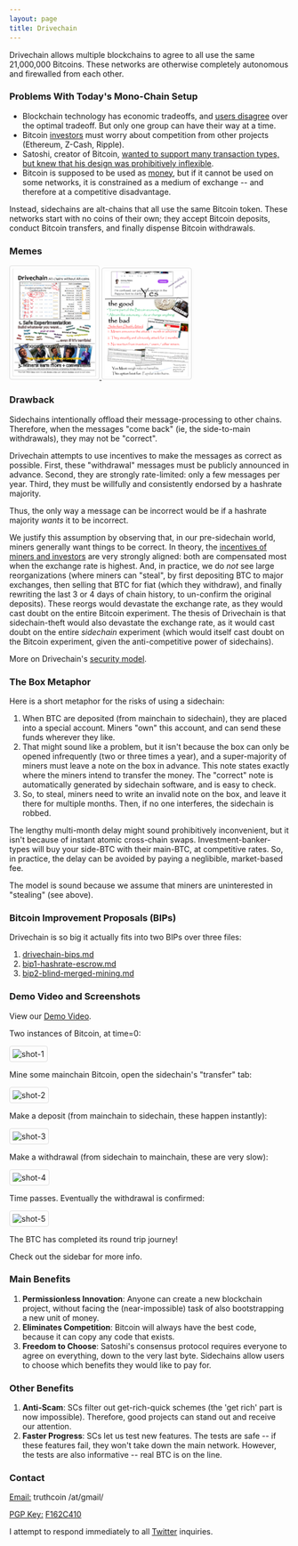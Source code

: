 ```yaml
---
layout: page
title: Drivechain
---
```


<head>
<style>
img {
    border: 1px solid #ddd;
    border-radius: 4px;
    padding: 5px;
    width: 150px;
}

img:hover {
    box-shadow: 0 0 2px 1px rgba(0, 140, 186, 0.5);
}
</style>
</head>




Drivechain allows multiple blockchains to agree to all use the same 21,000,000 Bitcoins. These networks are otherwise completely autonomous and firewalled from each other.

### Problems With Today's Mono-Chain Setup

* Blockchain technology has economic tradeoffs, and [users disagree](https://www.reddit.com/r/btc/comments/4zqd7g/roger_ver_does_your_bitcoin_classic_pool_on/d6yk872/?context=10000) over the optimal tradeoff. But only one group can have their way at a time.
* Bitcoin [investors](https://bitcointalk.org/index.php?topic=375643.0) must worry about competition from other projects (Ethereum, Z-Cash, Ripple).
* Satoshi, creator of Bitcoin, [wanted to support many transaction types, but knew that his design was prohibitively inflexible](http://satoshi.nakamotoinstitute.org/posts/bitcointalk/126/#selection-21.69-21.214).
* Bitcoin is supposed to be used as [money](http://nakamotoinstitute.org/shelling-out/), but if it cannot be used on some networks, it is constrained as a medium of exchange -- and therefore at a competitive disadvantage.

Instead, sidechains are alt-chains that all use the same Bitcoin token. These networks start with no coins of their own; they accept Bitcoin deposits, conduct Bitcoin transfers, and finally dispense Bitcoin withdrawals.

### Memes

<a target="_blank" href="/media/meme1.png">
  <img src="/media/meme1.png" alt="Forest" border="1px solid #ggg" border-radius="4px" padding="5px" width="150px" hover="box-shadow">
</a>

<a target="_blank" href="/media/meme2.png">
  <img src="/media/meme2.png" alt="Forest" border="1px solid #ggg" border-radius="4px" padding="5px" width="150px" hover="box-shadow">
</a>


### Drawback

Sidechains intentionally offload their message-processing to other chains. Therefore, when the messages "come back" (ie, the side-to-main withdrawals), they may not be "correct".

Drivechain attempts to use incentives to make the messages as correct as possible. First, these "withdrawal" messages must be publicly announced in advance. Second, they are strongly rate-limited: only a few messages per year. Third, they must be willfully and consistently endorsed by a hashrate majority.

Thus, the only way a message can be incorrect would be if a hashrate majority *wants* it to be incorrect.

We justify this assumption by observing that, in our pre-sidechain world, miners generally want things to be correct. In theory, the [incentives of miners and investors](http://www.truthcoin.info/images/bitcoin-incentives.png) are very strongly aligned: both are compensated most when the exchange rate is highest. And, in practice, we do *not* see large reorganizations (where miners can "steal", by first depositing BTC to major exchanges, then selling that BTC for fiat (which they withdraw), and finally rewriting the last 3 or 4 days of chain history, to un-confirm the original deposits). These reorgs would devastate the exchange rate, as they would cast doubt on the entire Bitcoin experiment. The thesis of Drivechain is that sidechain-theft would also devastate the exchange rate, as it would cast doubt on the entire *sidechain* experiment (which would itself cast doubt on the Bitcoin experiment, given the anti-competitive power of sidechains).

More on Drivechain's [security model](http://www.truthcoin.info/blog/drivechain/#drivechains-security).


### The Box Metaphor

Here is a short metaphor for the risks of using a sidechain:

1. When BTC are deposited (from mainchain to sidechain), they are placed into a special account. Miners "own" this account, and can send these funds wherever they like.
2. That might sound like a problem, but it isn't because the box can only be opened infrequently (two or three times a year), and a super-majority of miners must leave a note on the box in advance. This note states exactly where the miners intend to transfer the money. The "correct" note is automatically generated by sidechain software, and is easy to check.
3. So, to steal, miners need to write an invalid note on the box, and leave it there for multiple months. Then, if no one interferes, the sidechain is robbed.

The lengthy multi-month delay might sound prohibitively inconvenient, but it isn't because of instant atomic cross-chain swaps. Investment-banker-types will buy your side-BTC with their main-BTC, at competitive rates. So, in practice, the delay can be avoided by paying a neglibible, market-based fee.

The model is sound because we assume that miners are uninterested in "stealing" (see above). 

### Bitcoin Improvement Proposals (BIPs)

Drivechain is so big it actually fits into two BIPs over three files:

1. [drivechain-bips.md](https://github.com/drivechain-project/docs/blob/master/drivechain-bips.md)
2. [bip1-hashrate-escrow.md](https://github.com/drivechain-project/docs/blob/master/bip1-hashrate-escrow.md)
3. [bip2-blind-merged-mining.md](https://github.com/drivechain-project/docs/blob/master/bip2-blind-merged-mining.md)


### Demo Video and Screenshots

View our [Demo Video](https://drive.google.com/file/d/0B0apsclL6jccNEViRy00TThJd2M/view).

Two instances of Bitcoin, at time=0:

![shot-1](/media/shot-1.png)

Mine some mainchain Bitcoin, open the sidechain's "transfer" tab:

![shot-2](/media/shot-2.png)

Make a deposit (from mainchain to sidechain, these happen instantly):

![shot-3](/media/shot-3.png)

Make a withdrawal (from sidechain to mainchain, these are very slow):

![shot-4](/media/shot-4.png)

Time passes. Eventually the withdrawal is confirmed:

![shot-5](/media/shot-5.png)

The BTC has completed its round trip journey!

Check out the sidebar for more info.


### Main Benefits

1. **Permissionless Innovation**: Anyone can create a new blockchain project, without facing the (near-impossible) task of also bootstrapping a new unit of money.
2. **Eliminates Competition**: Bitcoin will always have the best code, because it can copy any code that exists.
3. **Freedom to Choose**: Satoshi's consensus protocol requires everyone to agree on everything, down to the very last byte. Sidechains allow users to choose which benefits they would like to pay for.

### Other Benefits

1. **Anti-Scam**: SCs filter out get-rich-quick schemes (the 'get rich' part is now impossible). Therefore, good projects can stand out and receive our attention.
2. **Faster Progress**: SCs let us test new features. The tests are safe -- if these features fail, they won't take down the main network. However, the tests are also informative -- real BTC is on the line.

### Contact

<p><u>Email:</u> truthcoin /at/gmail/</p>
<p><u>PGP Key:</u> <a href="https://pgp.mit.edu/pks/lookup?op=get&search=0xAA4B3330F162C410">F162C410</a></p>
<p>I attempt to respond immediately to all <a href="https://twitter.com/Truthcoin">Twitter</a> inquiries.</p>

